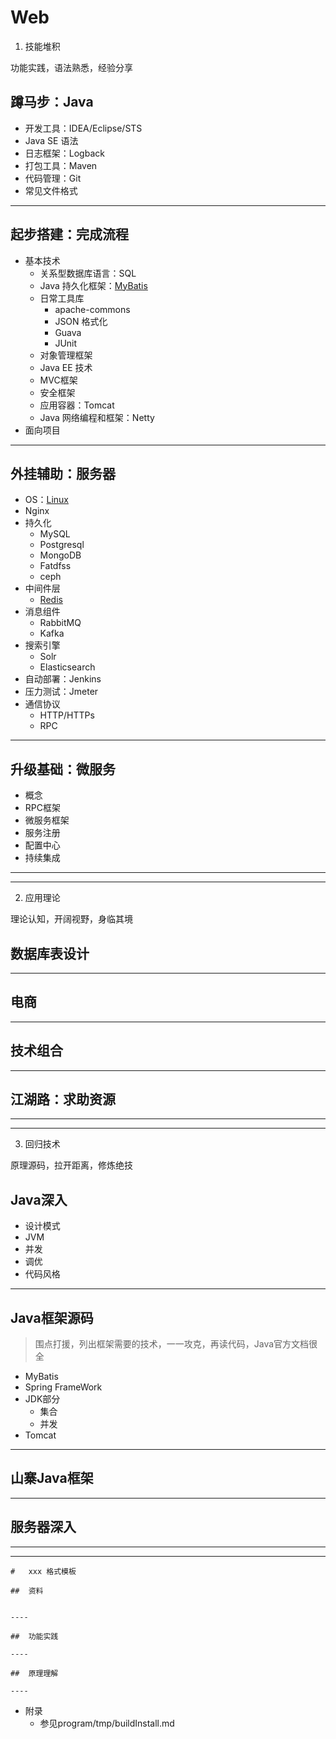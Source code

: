 #   Web


1.  技能堆积

功能实践，语法熟悉，经验分享

##  蹲马步：Java
-   开发工具：IDEA/Eclipse/STS
-   Java SE 语法
-   日志框架：Logback
-   打包工具：Maven
-   代码管理：Git
-   常见文件格式

----

##  起步搭建：完成流程
-   基本技术
    -   关系型数据库语言：SQL
    -   Java 持久化框架：[MyBatis](MyBatis/README.md)
    -   日常工具库
        -   apache-commons
        -   JSON 格式化
        -   Guava
        -   JUnit
    -   对象管理框架
    -   Java EE 技术
    -   MVC框架
    -   安全框架
    -   应用容器：Tomcat
    -   Java 网络编程和框架：Netty
-   面向项目

----

##  外挂辅助：服务器
-   OS：[Linux](linux/README.md)
-   Nginx
-   持久化
    -   MySQL
    -   Postgresql
    -   MongoDB
    -   Fatdfss
    -   ceph
-   中间件层
    -   [Redis](redis/README.md)
-   消息组件
    -   RabbitMQ
    -   Kafka
-   搜索引擎
    -   Solr
    -   Elasticsearch
-   ⾃动部署：Jenkins
-   压力测试：Jmeter
-   通信协议
    -   HTTP/HTTPs
    -   RPC

----

##  升级基础：微服务
-   概念
-   RPC框架
-   微服务框架
-   服务注册
-   配置中心
-   持续集成


----
----

2.  应用理论

理论认知，开阔视野，身临其境

##  数据库表设计

----

##  电商

----

##  技术组合


----

##  江湖路：求助资源



----
----

3.  回归技术

原理源码，拉开距离，修炼绝技

##  Java深入
-   设计模式
-   JVM
-   并发
-   调优
-   代码风格

----

##  Java框架源码
> 围点打援，列出框架需要的技术，一一攻克，再读代码，Java官方文档很全
-   MyBatis
-   Spring FrameWork
-   JDK部分
    -   集合
    -   并发
-   Tomcat

----

##  山寨Java框架


----

##  服务器深入

----

----


````
#   xxx 格式模板

##  资料


----

##  功能实践

----

##  原理理解

----
````

-   附录
    -   参见program/tmp/buildInstall.md
